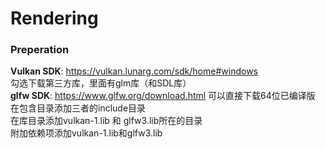 # Rendering

### Preperation  
**Vulkan SDK**: https://vulkan.lunarg.com/sdk/home#windows  
勾选下载第三方库，里面有glm库（和SDL库）  
**glfw SDK**: https://www.glfw.org/download.html
可以直接下载64位已编译版  
在包含目录添加三者的include目录  
在库目录添加vulkan-1.lib 和 glfw3.lib所在的目录  
附加依赖项添加vulkan-1.lib和glfw3.lib  
